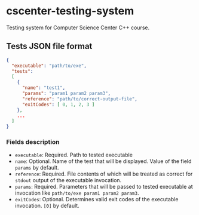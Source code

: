 # cscenter-testing-system
Testing system for Computer Science Center C++ course.

## Tests JSON file format
```json
{
  "executable": "path/to/exe",
  "tests":
  [
    {
      "name": "test1",
      "params": "param1 param2 param3",
      "reference": "path/to/correct-output-file",
      "exitCodes": [ 0, 1, 2, 3 ]
    },
    ...
  ]
}
```

### Fields description
* `executable`: Required. Path to tested executable
* `name`: Optional. Name of the test that will be displayed. Value of the field `params` by default.
* `reference`: Required. File contents of which will be treated as correct for `stdout` output of the executable invocation.
* `params`: Required. Parameters that will be passed to tested executable at invocation like `path/to/exe param1 param2 param3`.
* `exitCodes`: Optional. Determines valid exit codes of the executable invocation. `[0]` by default.
